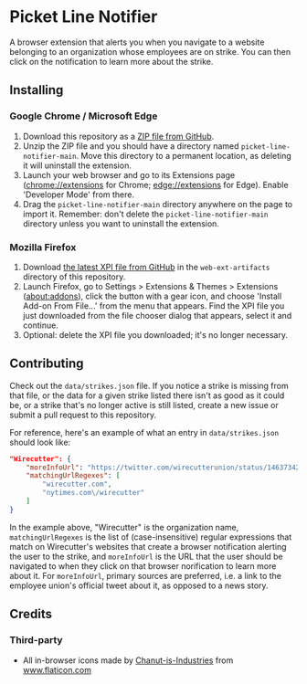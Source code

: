 # Picket Line Notifier

A browser extension that alerts you when you navigate to a website belonging to an organization whose employees are on strike. You can then click on the notification to learn more about the strike.

## Installing

### Google Chrome / Microsoft Edge

1. Download this repository as a [ZIP file from GitHub](https://github.com/jamespizzurro/picket-line-notifier/archive/refs/heads/main.zip).
2. Unzip the ZIP file and you should have a directory named `picket-line-notifier-main`. Move this directory to a permanent location, as deleting it will uninstall the extension.
3. Launch your web browser and go to its Extensions page (<a href="chrome://extensions">chrome://extensions</a> for Chrome; <a href="edge://extensions">edge://extensions</a> for Edge). Enable 'Developer Mode' from there.
4. Drag the `picket-line-notifier-main` directory anywhere on the page to import it. Remember: don't delete the `picket-line-notifier-main` directory unless you want to uninstall the extension.

### Mozilla Firefox

1. Download [the latest XPI file from GitHub](https://github.com/jamespizzurro/picket-line-notifier/raw/main/web-ext-artifacts/picket_line_notifier-0.1.0-an%2Bfx.xpi) in the `web-ext-artifacts` directory of this repository.
2. Launch Firefox, go to Settings > Extensions & Themes > Extensions (<a href="about:addons">about:addons</a>), click the button with a gear icon, and choose 'Install Add-on From File...' from the menu that appears. Find the XPI file you just downloaded from the file chooser dialog that appears, select it and continue.
3. Optional: delete the XPI file you downloaded; it's no longer necessary.

## Contributing

Check out the `data/strikes.json` file. If you notice a strike is missing from that file, or the data for a given strike listed there isn't as good as it could be, or a strike that's no longer active is still listed, create a new issue or submit a pull request to this repository.

For reference, here's an example of what an entry in `data/strikes.json` should look like:

```json
"Wirecutter": {
    "moreInfoUrl": "https://twitter.com/wirecutterunion/status/1463734222812856321",
    "matchingUrlRegexes": [
        "wirecutter.com",
        "nytimes.com\/wirecutter"
    ]
}
```

In the example above, "Wirecutter" is the organization name, `matchingUrlRegexes` is the list of (case-insensitive) regular expressions that match on Wirecutter's websites that create a browser notification alerting the user to the strike, and `moreInfoUrl` is the URL that the user should be navigated to when they click on that browser norification to learn more about it. For `moreInfoUrl`, primary sources are preferred, i.e. a link to the employee union's official tweet about it, as opposed to a news story.

## Credits

### Third-party

* All in-browser icons made by <a href="https://www.flaticon.com/authors/chanut-is-industries" title="Chanut-is-Industries">Chanut-is-Industries</a> from <a href="https://www.flaticon.com/" title="Flaticon">www.flaticon.com</a>
